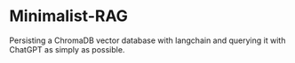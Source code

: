 # Minimalist-RAG
Persisting a ChromaDB vector database with langchain and querying it with ChatGPT as simply as possible.
